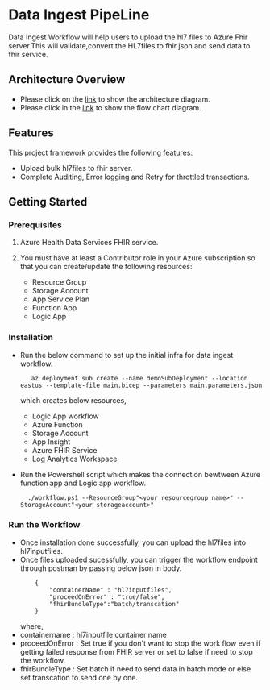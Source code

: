 # Data Ingest PipeLine

Data Ingest Workflow will help users to upload the hl7 files to Azure Fhir server.This will validate,convert the HL7files to fhir json and send data to fhir service.

## Architecture Overview

- Please click on the [link](./docs/imgs/service.png) to show the architecture diagram.
- Please click in the [link](./docs/imgs/flowchart.png) to show the flow chart diagram.


## Features

This project framework provides the following features:

* Upload bulk hl7files to fhir server.
* Complete Auditing, Error logging and Retry for throttled transactions.

## Getting Started


### Prerequisites

1. Azure Health Data Services FHIR service.
2. You must have at least a Contributor role in your Azure subscription so that you can create/update the following resources:

    * Resource Group
    * Storage Account
    * App Service Plan
    * Function App
    * Logic App

### Installation

-  Run the below command to set up the initial infra for data ingest workflow.

    ```
       az deployment sub create --name demoSubDeployment --location eastus --template-file main.bicep --parameters main.parameters.json
    ```
    which creates below resources,
     - Logic App workflow
     - Azure Function
     - Storage Account
     - App Insight
     - Azure FHIR Service
     - Log Analytics Workspace


 -  Run the Powershell script which makes the connection bewtween Azure function app and Logic app workflow.
     
     ```
       ./workflow.ps1 --ResourceGroup"<your resourcegroup name>" -- StorageAccount"<your storageaccount>"
     ```       

### Run the Workflow

-  Once installation done successfully, you can upload the hl7files into hl7inputfiles.
-  Once files uploaded sucessfully, you can trigger the workflow endpoint through postman by passing below json in body.
    ```
        {
            "containerName" : "hl7inputfiles",
            "proceedOnError" : "true/false",
            "fhirBundleType":"batch/transcation"
        }
    ```
      where,      
  - containername : hl7inputfile container name
  - proceedOnError : Set true if you don't want to stop the work flow even if getting failed response from FHIR server or set to false if need to stop the workflow.
  - fhirBundleType : Set batch if need to send data in batch mode or else set transcation to send one by one. 






